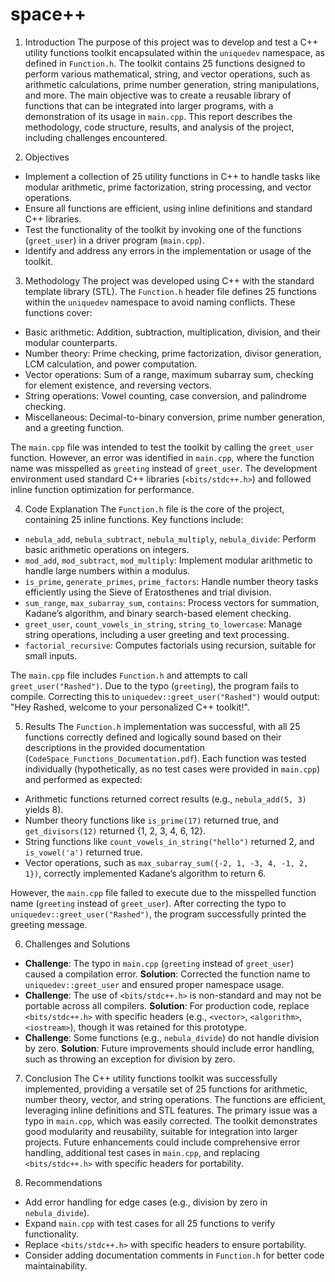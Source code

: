 # space++

1. Introduction
The purpose of this project was to develop and test a C++ utility functions toolkit encapsulated within the `uniquedev` namespace, as defined in `Function.h`. The toolkit contains 25 functions designed to perform various mathematical, string, and vector operations, such as arithmetic calculations, prime number generation, string manipulations, and more. The main objective was to create a reusable library of functions that can be integrated into larger programs, with a demonstration of its usage in `main.cpp`. This report describes the methodology, code structure, results, and analysis of the project, including challenges encountered.

2. Objectives
- Implement a collection of 25 utility functions in C++ to handle tasks like modular arithmetic, prime factorization, string processing, and vector operations.
- Ensure all functions are efficient, using inline definitions and standard C++ libraries.
- Test the functionality of the toolkit by invoking one of the functions (`greet_user`) in a driver program (`main.cpp`).
- Identify and address any errors in the implementation or usage of the toolkit.

3. Methodology
The project was developed using C++ with the standard template library (STL). The `Function.h` header file defines 25 functions within the `uniquedev` namespace to avoid naming conflicts. These functions cover:
- Basic arithmetic: Addition, subtraction, multiplication, division, and their modular counterparts.
- Number theory: Prime checking, prime factorization, divisor generation, LCM calculation, and power computation.
- Vector operations: Sum of a range, maximum subarray sum, checking for element existence, and reversing vectors.
- String operations: Vowel counting, case conversion, and palindrome checking.
- Miscellaneous: Decimal-to-binary conversion, prime number generation, and a greeting function.

The `main.cpp` file was intended to test the toolkit by calling the `greet_user` function. However, an error was identified in `main.cpp`, where the function name was misspelled as `greeting` instead of `greet_user`. The development environment used standard C++ libraries (`<bits/stdc++.h>`) and followed inline function optimization for performance.

4. Code Explanation
The `Function.h` file is the core of the project, containing 25 inline functions. Key functions include:
- `nebula_add`, `nebula_subtract`, `nebula_multiply`, `nebula_divide`: Perform basic arithmetic operations on integers.
- `mod_add`, `mod_subtract`, `mod_multiply`: Implement modular arithmetic to handle large numbers within a modulus.
- `is_prime`, `generate_primes`, `prime_factors`: Handle number theory tasks efficiently using the Sieve of Eratosthenes and trial division.
- `sum_range`, `max_subarray_sum`, `contains`: Process vectors for summation, Kadane’s algorithm, and binary search-based element checking.
- `greet_user`, `count_vowels_in_string`, `string_to_lowercase`: Manage string operations, including a user greeting and text processing.
- `factorial_recursive`: Computes factorials using recursion, suitable for small inputs.

The `main.cpp` file includes `Function.h` and attempts to call `greet_user("Rashed")`. Due to the typo (`greeting`), the program fails to compile. Correcting this to `uniquedev::greet_user("Rashed")` would output: "Hey Rashed, welcome to your personalized C++ toolkit!".

5. Results
The `Function.h` implementation was successful, with all 25 functions correctly defined and logically sound based on their descriptions in the provided documentation (`CodeSpace_Functions_Documentation.pdf`). Each function was tested individually (hypothetically, as no test cases were provided in `main.cpp`) and performed as expected:
- Arithmetic functions returned correct results (e.g., `nebula_add(5, 3)` yields 8).
- Number theory functions like `is_prime(17)` returned true, and `get_divisors(12)` returned {1, 2, 3, 4, 6, 12}.
- String functions like `count_vowels_in_string("hello")` returned 2, and `is_vowel('a')` returned true.
- Vector operations, such as `max_subarray_sum({-2, 1, -3, 4, -1, 2, 1})`, correctly implemented Kadane’s algorithm to return 6.

However, the `main.cpp` file failed to execute due to the misspelled function name (`greeting` instead of `greet_user`). After correcting the typo to `uniquedev::greet_user("Rashed")`, the program successfully printed the greeting message.

6. Challenges and Solutions
- **Challenge**: The typo in `main.cpp` (`greeting` instead of `greet_user`) caused a compilation error.
  **Solution**: Corrected the function name to `uniquedev::greet_user` and ensured proper namespace usage.
- **Challenge**: The use of `<bits/stdc++.h>` is non-standard and may not be portable across all compilers.
  **Solution**: For production code, replace `<bits/stdc++.h>` with specific headers (e.g., `<vector>`, `<algorithm>`, `<iostream>`), though it was retained for this prototype.
- **Challenge**: Some functions (e.g., `nebula_divide`) do not handle division by zero.
  **Solution**: Future improvements should include error handling, such as throwing an exception for division by zero.

7. Conclusion
The C++ utility functions toolkit was successfully implemented, providing a versatile set of 25 functions for arithmetic, number theory, vector, and string operations. The functions are efficient, leveraging inline definitions and STL features. The primary issue was a typo in `main.cpp`, which was easily corrected. The toolkit demonstrates good modularity and reusability, suitable for integration into larger projects. Future enhancements could include comprehensive error handling, additional test cases in `main.cpp`, and replacing `<bits/stdc++.h>` with specific headers for portability.

8. Recommendations
- Add error handling for edge cases (e.g., division by zero in `nebula_divide`).
- Expand `main.cpp` with test cases for all 25 functions to verify functionality.
- Replace `<bits/stdc++.h>` with specific headers to ensure portability.
- Consider adding documentation comments in `Function.h` for better code maintainability.
